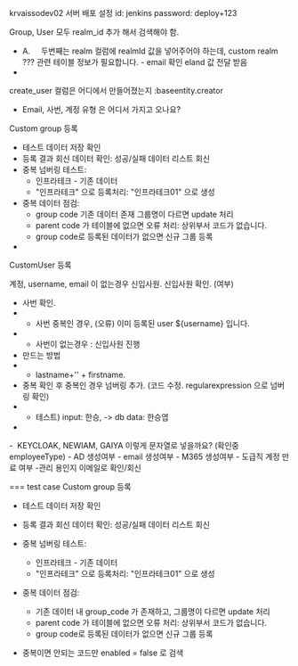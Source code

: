 krvaissodev02 서버 배포 설정
id: jenkins 
password: deploy+123 


Group, User 모두  realm_id 추가 해서 검색해야 함.


- A.     두번째는 realm 컬럼에 realmId 값을 넣어주어야 하는데, custom realm ??? 관련 테이블 정보가 필요합니다. - email 확인 eland 값 전달 받음
- 
create_user 컬럼은 어디에서 만들어졌는지 :baseentity.creator

- Email, 사번, 계정 유형 은 어디서 가지고 오나요?


Custom group 등록

- 테스트 데이터 저장 확인
- 등록 결과 회신 데이터 확인: 성공/실패 데이터 리스트 회신
- 중복 넘버링 테스트:
    - 인프라테크 - 기존 데이터
    - "인프라테크" 으로 등록처리: "인프라테크01" 으로 생성
- 중복 데이터 점검:
    - group code 기존 데이터 존재 그룹명이 다르면 update 처리
    - parent code 가 테이블에 없으면 오류 처리: 상위부서 코드가 없습니다.
    - group code로 등록된 데이터가 없으면 신규 그룹 등록
- 

CustomUser 등록

계정, username, email 이 없는경우 신입사원.
신입사원 확인. (여부) 
- 사번 확인. 
- - 사번 중복인 경우, (오류) 이미 등록된 user ${username} 입니다.
- - 사번이 없는경우 : 신입사원 진행
- 만드는 방법
- - lastname+'' + firstname.
- 중복 확인 후 중복인  경우 넘버링 추가. (코드 수정. regularexpression 으로 넘버링 확인)
- - 테스트) input: 한승, -> db data: 한승엽
- 

-  KEYCLOAK, NEWIAM, GAIYA 이렇게 문자열로 넣을까요?  (확인중 employeeType)
	- AD 생성여부
	- email 생성여부
	- M365 생성여부
	- 도급직 계정 만료 여부
	-관리 용인지 이메일로 확인/회신

=== test case
Custom group 등록
- 테스트 데이터 저장 확인
- 등록 결과 회신 데이터 확인: 성공/실패 데이터 리스트 회신
- 중복 넘버링 테스트:
    - 인프라테크 - 기존 데이터
    - "인프라테크" 으로 등록처리: "인프라테크01" 으로 생성
- 중복 데이터 점검:
    - 기존 데이터 내 group_code 가 존재하고,  그룹명이 다르면 update 처리
    - parent code 가 테이블에 없으면 오류 처리: 상위부서 코드가 없습니다.
    - group code로 등록된 데이터가 없으면 신규 그룹 등록


- 중복이면 안되는 코드만 enabled = false 로 검색
